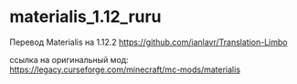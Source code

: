 # materialis_1.12_ruru
Перевод Materialis на 1.12.2
https://github.com/ianlavr/Translation-Limbo

ссылка на оригинальный мод:
https://legacy.curseforge.com/minecraft/mc-mods/materialis

